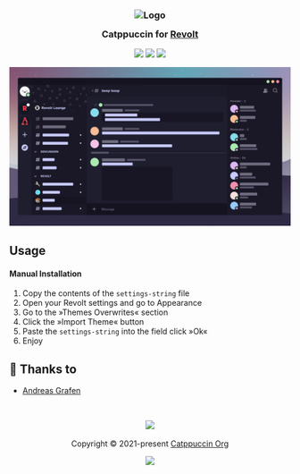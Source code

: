 <h3 align="center">
	<img src="https://raw.githubusercontent.com/catppuccin/catppuccin/main/assets/logos/exports/1544x1544_circle.png" width="100" alt="Logo"/><br/>
	<img src="https://raw.githubusercontent.com/catppuccin/catppuccin/main/assets/misc/transparent.png" height="30" width="0px"/>
	Catppuccin for <a href="https://revolt.chat">Revolt</a>
	<img src="https://raw.githubusercontent.com/catppuccin/catppuccin/main/assets/misc/transparent.png" height="30" width="0px"/>
</h3>

<p align="center">
    <a href="https://github.com/catppuccin/revolt/stargazers"><img src="https://img.shields.io/github/stars/catppuccin/revolt?colorA=363a4f&colorB=b7bdf8&style=for-the-badge style=for-the-badgestyle=for-the-badge"></a>
    <a href="https://github.com/catppuccin/revolt/issues"><img src="https://img.shields.io/github/issues/catppuccin/revolt?colorA=363a4f&colorB=f5a97f&style=for-the-badge"></a>
    <a href="https://github.com/catppuccin/revolt/contributors"><img src="https://img.shields.io/github/contributors/catppuccin/revolt?colorA=363a4f&colorB=a6da95&style=for-the-badge"></a>
</p>

<p align="center">
  <img src="https://raw.githubusercontent.com/catppuccin/revolt/main/assets/preview.png"/>
</p>

## Usage

#### Manual Installation
1. Copy the contents of the `settings-string` file
2. Open your Revolt settings and go to Appearance
3. Go to the »Themes Overwrites« section
4. Click the »Import Theme« button
5. Paste the `settings-string` into the field click »Ok«
4. Enjoy

## 💝 Thanks to

- [Andreas Grafen](https://github.com/andreasgrafen)

&nbsp;

<p align="center"><img src="https://raw.githubusercontent.com/catppuccin/catppuccin/main/assets/footers/gray0_ctp_on_line.svg?sanitize=true" /></p>
<p align="center">Copyright &copy; 2021-present <a href="https://github.com/catppuccin" target="_blank">Catppuccin Org</a>
<p align="center"><a href="https://github.com/catppuccin/catppuccin/blob/main/LICENSE"><img src="https://img.shields.io/static/v1.svg?style=for-the-badge&label=License&message=MIT&logoColor=d9e0ee&colorA=363a4f&colorB=b7bdf8"/></a></p>
